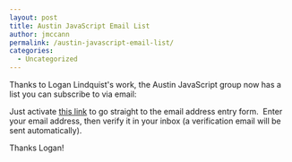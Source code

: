 ```yaml
---
layout: post
title: Austin JavaScript Email List
author: jmccann
permalink: /austin-javascript-email-list/
categories:
  - Uncategorized
---
```

Thanks to Logan Lindquist's work, the Austin JavaScript group now has a list you can subscribe to via email:

Just activate <a href="http://feedburner.google.com/fb/a/mailverify?uri=Twitter/Austinjs" target="_blank">this link</a> to go straight to the email address entry form.  Enter your email address, then verify it in your inbox (a verification email will be sent automatically).

Thanks Logan!
